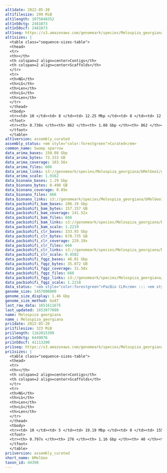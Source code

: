 ```yaml
---
alt1date: 2022-05-20
alt1filesize: 299 MiB
alt1length: 1075048352
alt1n50ctg: 2481073
alt1n50scf: 2481073
alt1seq: https://s3.amazonaws.com/genomeark/species/Melospiza_georgiana/bMelGeo1/assembly_curated/bMelGeo1.alt.cur.20220520.fasta.gz
alt1sizes: |
  <table class="sequence-sizes-table">
  <thead>
  <tr>
  <th></th>
  <th colspan=2 align=center>Contigs</th>
  <th colspan=2 align=center>Scaffolds</th>
  </tr>
  <tr>
  <th>NG</th>
  <th>LG</th>
  <th>Len</th>
  <th>LG</th>
  <th>Len</th>
  </tr>
  </thead>
  <tbody>
  <tr><td> 10 </td><td> 8 </td><td> 12.25 Mbp </td><td> 8 </td><td> 12.25 Mbp </td></tr>  <tr><td> 20 </td><td> 22 </td><td> 8.59 Mbp </td><td> 22 </td><td> 8.59 Mbp </td></tr>  <tr><td> 30 </td><td> 43 </td><td> 5.44 Mbp </td><td> 43 </td><td> 5.44 Mbp </td></tr>  <tr><td> 40 </td><td> 76 </td><td> 3.65 Mbp </td><td> 76 </td><td> 3.65 Mbp </td></tr>  <tr style="background-color:#cccccc;"><td> 50 </td><td> 123 </td><td> 2.48 Mbp </td><td> 123 </td><td> 2.48 Mbp </td></tr>  <tr><td> 60 </td><td> 196 </td><td> 1.53 Mbp </td><td> 196 </td><td> 1.53 Mbp </td></tr>  <tr><td> 70 </td><td> 369 </td><td> 410.90 Kbp </td><td> 369 </td><td> 410.90 Kbp </td></tr>  <tr><td> 80 </td><td> 0 </td><td>  </td><td> 0 </td><td>  </td></tr>  <tr><td> 90 </td><td> 0 </td><td>  </td><td> 0 </td><td>  </td></tr>  <tr><td> 100 </td><td> 0 </td><td>  </td><td> 0 </td><td>  </td></tr>  </tbody>
  <tfoot>
  <tr><th> 0.738x </th><th> 862 </th><th> 1.08 Gbp </th><th> 862 </th><th> 1.08 Gbp </th></tr>
  </tfoot>
  </table>
alt1version: assembly_curated
assembly_status: <em style="color:forestgreen">Curated</em>
common_name: Swamp sparrow
data_arima_bases: 150.88 Gbp
data_arima_bytes: 73.333 GB
data_arima_coverage: 103.56x
data_arima_files: 666
data_arima_links: s3://genomeark/species/Melospiza_georgiana/bMelGeo1/genomic_data/arima/<br>
data_arima_scale: 1.9162
data_bionano_bases: 1.29 Gbp
data_bionano_bytes: 0.498 GB
data_bionano_coverage: 0.89x
data_bionano_files: 666
data_bionano_links: s3://genomeark/species/Melospiza_georgiana/bMelGeo1/genomic_data/bionano/<br>
data_pacbiohifi_bam_bases: 206.19 Gbp
data_pacbiohifi_bam_bytes: 157.157 GB
data_pacbiohifi_bam_coverage: 141.52x
data_pacbiohifi_bam_files: 666
data_pacbiohifi_bam_links: s3://genomeark/species/Melospiza_georgiana/bMelGeo1/genomic_data/pacbio_hifi/<br>
data_pacbiohifi_bam_scale: 1.2219
data_pacbiohifi_clr_bases: 333.93 Gbp
data_pacbiohifi_clr_bytes: 678.735 GB
data_pacbiohifi_clr_coverage: 229.19x
data_pacbiohifi_clr_files: 666
data_pacbiohifi_clr_links: s3://genomeark/species/Melospiza_georgiana/bMelGeo1/genomic_data/pacbio_hifi/<br>
data_pacbiohifi_clr_scale: 0.4582
data_pacbiohifi_fqgz_bases: 46.01 Gbp
data_pacbiohifi_fqgz_bytes: 35.072 GB
data_pacbiohifi_fqgz_coverage: 31.58x
data_pacbiohifi_fqgz_files: 666
data_pacbiohifi_fqgz_links: s3://genomeark/species/Melospiza_georgiana/bMelGeo1/genomic_data/pacbio_hifi/<br>
data_pacbiohifi_fqgz_scale: 1.2218
data_status: '<em style="color:forestgreen">PacBio CLR</em> ::: <em style="color:forestgreen">Bionano</em> ::: <em style="color:forestgreen">Arima</em>'
genome_size: 1457000000
genome_size_display: 1.46 Gbp
genome_size_method: GoAT
last_raw_data: 1651611675
last_updated: 1653077080
name: Melospiza georgiana
name_: Melospiza_georgiana
pri1date: 2022-05-20
pri1filesize: 323 MiB
pri1length: 1162015399
pri1n50ctg: 6449076
pri1n50scf: 41113200
pri1seq: https://s3.amazonaws.com/genomeark/species/Melospiza_georgiana/bMelGeo1/assembly_curated/bMelGeo1.pri.cur.20220520.fasta.gz
pri1sizes: |
  <table class="sequence-sizes-table">
  <thead>
  <tr>
  <th></th>
  <th colspan=2 align=center>Contigs</th>
  <th colspan=2 align=center>Scaffolds</th>
  </tr>
  <tr>
  <th>NG</th>
  <th>LG</th>
  <th>Len</th>
  <th>LG</th>
  <th>Len</th>
  </tr>
  </thead>
  <tbody>
  <tr><td> 10 </td><td> 5 </td><td> 19.19 Mbp </td><td> 0 </td><td> 155.04 Mbp </td></tr>  <tr><td> 20 </td><td> 13 </td><td> 16.84 Mbp </td><td> 2 </td><td> 116.06 Mbp </td></tr>  <tr><td> 30 </td><td> 23 </td><td> 13.36 Mbp </td><td> 3 </td><td> 83.43 Mbp </td></tr>  <tr><td> 40 </td><td> 36 </td><td> 10.37 Mbp </td><td> 5 </td><td> 74.25 Mbp </td></tr>  <tr style="background-color:#cccccc;"><td> 50 </td><td> 54 </td><td style="background-color:#88ff88;"> 6.45 Mbp </td><td> 7 </td><td style="background-color:#88ff88;"> 41.11 Mbp </td></tr>  <tr><td> 60 </td><td> 84 </td><td> 3.85 Mbp </td><td> 12 </td><td> 23.94 Mbp </td></tr>  <tr><td> 70 </td><td> 131 </td><td> 2.35 Mbp </td><td> 20 </td><td> 13.65 Mbp </td></tr>  <tr><td> 80 </td><td> 0 </td><td>  </td><td> 0 </td><td>  </td></tr>  <tr><td> 90 </td><td> 0 </td><td>  </td><td> 0 </td><td>  </td></tr>  <tr><td> 100 </td><td> 0 </td><td>  </td><td> 0 </td><td>  </td></tr>  </tbody>
  <tfoot>
  <tr><th> 0.797x </th><th> 276 </th><th> 1.16 Gbp </th><th> 40 </th><th> 1.16 Gbp </th></tr>
  </tfoot>
  </table>
pri1version: assembly_curated
short_name: bMelGeo
taxon_id: 44398
---
```

